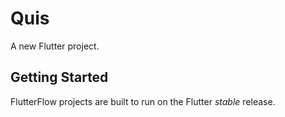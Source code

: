 # Quis

A new Flutter project.

## Getting Started

FlutterFlow projects are built to run on the Flutter _stable_ release.
